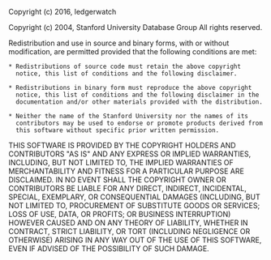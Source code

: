 Copyright (c) 2016, ledgerwatch

Copyright (c) 2004, Stanford University Database Group
All rights reserved.

Redistribution and use in source and binary forms, with or without
modification, are permitted provided that the following conditions are
met: 

    * Redistributions of source code must retain the above copyright
      notice, this list of conditions and the following disclaimer. 

    * Redistributions in binary form must reproduce the above copyright
      notice, this list of conditions and the following disclaimer in the
      documentation and/or other materials provided with the distribution.  

    * Neither the name of the Stanford University nor the names of its
      contributors may be used to endorse or promote products derived from
      this software without specific prior written permission. 

THIS SOFTWARE IS PROVIDED BY THE COPYRIGHT HOLDERS AND CONTRIBUTORS "AS
IS" AND ANY EXPRESS OR IMPLIED WARRANTIES, INCLUDING, BUT NOT LIMITED TO,
THE IMPLIED WARRANTIES OF MERCHANTABILITY AND FITNESS FOR A PARTICULAR
PURPOSE ARE DISCLAIMED. IN NO EVENT SHALL THE COPYRIGHT OWNER OR
CONTRIBUTORS BE LIABLE FOR ANY DIRECT, INDIRECT, INCIDENTAL, SPECIAL,
EXEMPLARY, OR CONSEQUENTIAL DAMAGES (INCLUDING, BUT NOT LIMITED TO,
PROCUREMENT OF SUBSTITUTE GOODS OR SERVICES; LOSS OF USE, DATA, OR
PROFITS; OR BUSINESS INTERRUPTION) HOWEVER CAUSED AND ON ANY THEORY OF
LIABILITY, WHETHER IN CONTRACT, STRICT LIABILITY, OR TORT (INCLUDING
NEGLIGENCE OR OTHERWISE) ARISING IN ANY WAY OUT OF THE USE OF THIS
SOFTWARE, EVEN IF ADVISED OF THE POSSIBILITY OF SUCH DAMAGE. 
